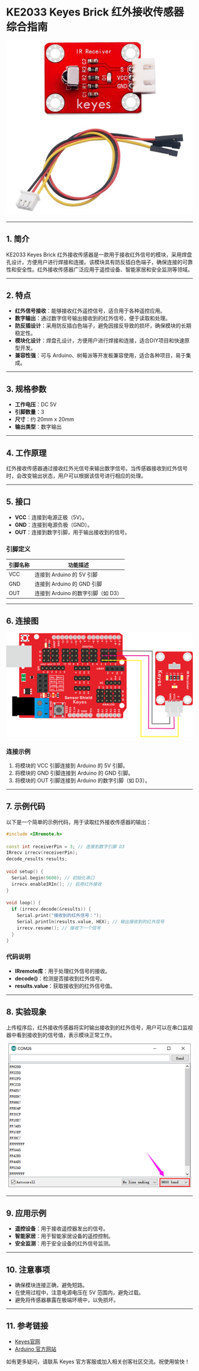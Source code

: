 # KE2033 Keyes Brick 红外接收传感器综合指南

![image-20250317161328025](media/image-20250317161328025.png)

---

## 1. 简介
KE2033 Keyes Brick 红外接收传感器是一款用于接收红外信号的模块，采用焊盘孔设计，方便用户进行焊接和连接。该模块具有防反插白色端子，确保连接的可靠性和安全性。红外接收传感器广泛应用于遥控设备、智能家居和安全监测等领域。

---

## 2. 特点
- **红外信号接收**：能够接收红外遥控信号，适合用于各种遥控应用。
- **数字输出**：通过数字信号输出接收到的红外信号，便于读取和处理。
- **防反插设计**：采用防反插白色端子，避免因接反导致的损坏，确保模块的长期稳定性。
- **模块化设计**：焊盘孔设计，方便用户进行焊接和连接，适合DIY项目和快速原型开发。
- **兼容性强**：可与 Arduino、树莓派等开发板兼容使用，适合各种项目，易于集成。

---

## 3. 规格参数
- **工作电压**：DC 5V  
- **引脚数量**：3  
- **尺寸**：约 20mm x 20mm  
- **输出类型**：数字输出  

---

## 4. 工作原理
红外接收传感器通过接收红外光信号来输出数字信号。当传感器接收到红外信号时，会改变输出状态，用户可以根据该信号进行相应的处理。

---

## 5. 接口
- **VCC**：连接到电源正极（5V）。
- **GND**：连接到电源负极（GND）。
- **OUT**：连接到数字引脚，用于输出接收到的信号。

### 引脚定义
| 引脚名称 | 功能描述                     |
|----------|------------------------------|
| VCC      | 连接到 Arduino 的 5V 引脚   |
| GND      | 连接到 Arduino 的 GND 引脚  |
| OUT      | 连接到 Arduino 的数字引脚（如 D3） |

---

## 6. 连接图
![image-20250317161344278](media/image-20250317161344278.png)

### 连接示例
1. 将模块的 VCC 引脚连接到 Arduino 的 5V 引脚。
2. 将模块的 GND 引脚连接到 Arduino 的 GND 引脚。
3. 将模块的 OUT 引脚连接到 Arduino 的数字引脚（如 D3）。

---

## 7. 示例代码
以下是一个简单的示例代码，用于读取红外接收传感器的输出：
```cpp
#include <IRremote.h>

const int receiverPin = 3; // 连接到数字引脚 D3
IRrecv irrecv(receiverPin);
decode_results results;

void setup() {
  Serial.begin(9600); // 初始化串口
  irrecv.enableIRIn(); // 启用红外接收
}

void loop() {
  if (irrecv.decode(&results)) {
    Serial.print("接收到的红外信号：");
    Serial.println(results.value, HEX); // 输出接收到的红外信号
    irrecv.resume(); // 接收下一个信号
  }
}
```

### 代码说明
- **IRremote库**：用于处理红外信号的接收。
- **decode()**：检测是否接收到红外信号。
- **results.value**：获取接收到的红外信号值。

---

## 8. 实验现象
上传程序后，红外接收传感器将实时输出接收到的红外信号，用户可以在串口监视器中看到接收到的信号值，表示模块正常工作。

![image-20250317161403767](media/image-20250317161403767.png)

---

## 9. 应用示例
- **遥控设备**：用于接收遥控器发出的信号。
- **智能家居**：用于智能家居设备的遥控控制。
- **安全监测**：用于安全设备的红外信号监测。

---

## 10. 注意事项
- 确保模块连接正确，避免短路。
- 在使用过程中，注意电源电压在 5V 范围内，避免过载。
- 避免将传感器暴露在极端环境中，以免损坏。

---

## 11. 参考链接
- [Keyes官网](http://www.keyes-robot.com/)
- [Arduino 官方网站](https://www.arduino.cc)  

如有更多疑问，请联系 Keyes 官方客服或加入相关创客社区交流。祝使用愉快！